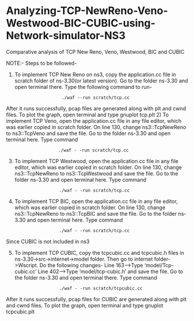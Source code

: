 # Analyzing-TCP-NewReno-Veno-Westwood-BIC-CUBIC-using-Network-simulator-NS3
Comparative analysis of TCP New Reno, Veno, Westwood, BIC and CUBIC

NOTE:-
Steps to be followed-
1) To implement TCP New Reno on ns3, copy the application.cc file in scratch folder of ns-3.30(or latest version). Go to the folder 
ns-3.30 and open terminal there. Type the following command to run-

                         ./waf --run scratch/tcp.cc
After it runs successfully, pcap files are generated along with plt and cwnd files.
To plot the graph, open terminal and type 
                          gnuplot tcp.plt
2) To implement TCP Veno, open the application.cc file in any file editor, which was earlier copied in scratch folder. On line 130, change ns3::TcpNewReno to ns3::TcpVeno and save the file.
Go to the folder ns-3.30 and open terminal here. Type command

                        ./waf - -run scratch/tcp.cc


3) To implement TCP Westwood, open the application.cc file in any file editor, which was earlier copied in scratch folder. On line 130, change ns3::TcpNewReno to ns3::TcpWestwood and save the file.
Go to the folder ns-3.30 and open terminal here. Type command

                        ./waf - -run scratch/tcp.cc


4) To implement TCP BIC, open the application.cc file in any file editor, which was earlier copied in scratch folder. On line 130, change ns3::TcpNewReno to ns3::TcpBIC and save the file.
Go to the folder ns-3.30 and open terminal here. Type command

                        ./waf - -run scratch/tcp.cc
                        
Since CUBIC is not included in ns3

5) To implement TCP CUBIC, copy the tcpcubic.cc and tcpcubic.h files in ns-3.30->src->internet->model folder. Then go to internet   folder->Wscript. Do the following changes-
Line 163-->Type ‘model/Tcp-cubic.cc’
Line 402-->Type ‘model/tcp-cubic.h’ and save the file.
Go to the folder ns-3.30 and open terminal there. Type command

                        ./waf - -run scratch/tcpcubic.cc
After it runs successfully, pcap files for CUBIC are generated along with plt and cwnd files.
To plot the graph, open terminal and type 
gnuplot tcpcubic.plt

